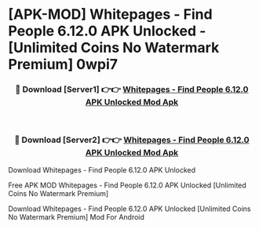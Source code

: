 # [APK-MOD] Whitepages - Find People 6.12.0 APK Unlocked - [Unlimited Coins No Watermark Premium] 0wpi7



<div align="center">
<h3>🔴 Download [Server1] 👉👉 <a href="https://momento.my/?title=Whitepages_-_Find_People_6.12.0_APK_Unlocked">Whitepages - Find People 6.12.0 APK Unlocked Mod Apk</a></h3><br>

<h3>🔴 Download [Server2] 👉👉 <a href="https://momento.my/?title=Whitepages_-_Find_People_6.12.0_APK_Unlocked">Whitepages - Find People 6.12.0 APK Unlocked Mod Apk</a></h3>
</div>



Download Whitepages - Find People 6.12.0 APK Unlocked 

Free APK MOD Whitepages - Find People 6.12.0 APK Unlocked [Unlimited Coins No Watermark Premium]

Download Whitepages - Find People 6.12.0 APK Unlocked [Unlimited Coins No Watermark Premium] Mod For Android
